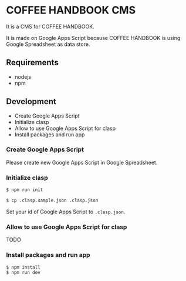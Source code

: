 # COFFEE HANDBOOK CMS

It is a CMS for COFFEE HANDBOOK.

It is made on Google Apps Script because COFFEE HANDBOOK is using Google Spreadsheet as data store.

## Requirements

- nodejs
- npm

## Development

- Create Google Apps Script
- Initialize clasp
- Allow to use Google Apps Script for clasp
- Install packages and run app

### Create Google Apps Script

Please create new Google Apps Script in Google Spreadsheet.

### Initialize clasp

```sh
$ npm run init
```

```sh
$ cp .clasp.sample.json .clasp.json
```

Set your id of Google Apps Script to `.clasp.json`.

### Allow to use Google Apps Script for clasp

TODO

### Install packages and run app

```sh
$ npm install
$ npm run dev
```
